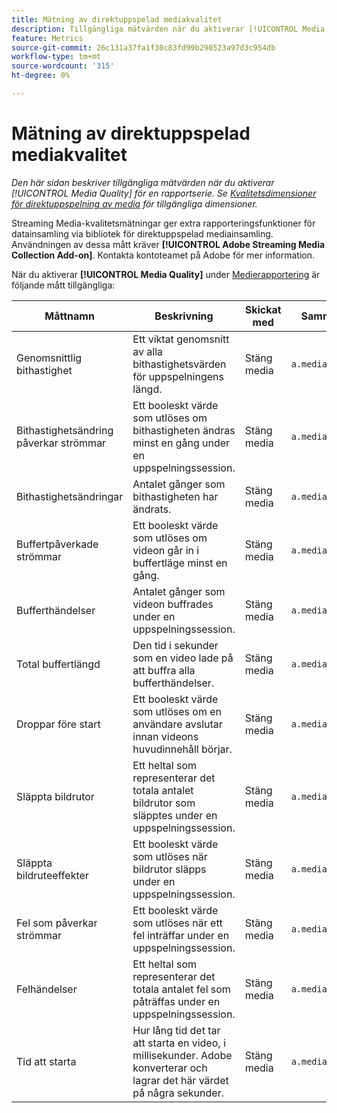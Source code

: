 ```yaml
---
title: Mätning av direktuppspelad mediakvalitet
description: Tillgängliga mätvärden när du aktiverar [!UICONTROL Media Quality] för en rapportserie.
feature: Metrics
source-git-commit: 26c131a37fa1f30c83fd99b290523a97d3c954db
workflow-type: tm+mt
source-wordcount: '315'
ht-degree: 0%

---
```


# Mätning av direktuppspelad mediakvalitet

*Den här sidan beskriver tillgängliga mätvärden när du aktiverar [!UICONTROL Media Quality] för en rapportserie. Se [Kvalitetsdimensioner för direktuppspelning av media](../dimensions/sm-quality.md) för tillgängliga dimensioner.*

Streaming Media-kvalitetsmätningar ger extra rapporteringsfunktioner för datainsamling via bibliotek för direktuppspelad mediainsamling. Användningen av dessa mått kräver **[!UICONTROL Adobe Streaming Media Collection Add-on]**. Kontakta kontoteamet på Adobe för mer information.

När du aktiverar **[!UICONTROL Media Quality]** under [Medierapportering](/help/admin/admin/c-manage-report-suites/c-edit-report-suites/media-management.md) är följande mått tillgängliga:

| Måttnamn | Beskrivning | Skickat med | Sammanhangsdatavariabel |
| --- | --- | --- | --- |
| Genomsnittlig bithastighet | Ett viktat genomsnitt av alla bithastighetsvärden för uppspelningens längd. | Stäng media | `a.media.qoe.bitrateAverage` |
| Bithastighetsändring påverkar strömmar | Ett booleskt värde som utlöses om bithastigheten ändras minst en gång under en uppspelningssession. | Stäng media | `a.media.qoe.bitrateChange` |
| Bithastighetsändringar | Antalet gånger som bithastigheten har ändrats. | Stäng media | `a.media.qoe.bitrateChangeCount` |
| Buffertpåverkade strömmar | Ett booleskt värde som utlöses om videon går in i buffertläge minst en gång. | Stäng media | `a.media.qoe.buffer` |
| Bufferthändelser | Antalet gånger som videon buffrades under en uppspelningssession. | Stäng media | `a.media.qoe.bufferCount` |
| Total buffertlängd | Den tid i sekunder som en video lade på att buffra alla bufferthändelser. | Stäng media | `a.media.qoe.bufferTime` |
| Droppar före start | Ett booleskt värde som utlöses om en användare avslutar innan videons huvudinnehåll börjar. | Stäng media | `a.media.qoe.dropBeforeStart` |
| Släppta bildrutor | Ett heltal som representerar det totala antalet bildrutor som släpptes under en uppspelningssession. | Stäng media | `a.media.qoe.droppedFrameCount` |
| Släppta bildruteeffekter | Ett booleskt värde som utlöses när bildrutor släpps under en uppspelningssession. | Stäng media | `a.media.qoe.droppedFrames` |
| Fel som påverkar strömmar | Ett booleskt värde som utlöses när ett fel inträffar under en uppspelningssession. | Stäng media | `a.media.qoe.error` |
| Felhändelser | Ett heltal som representerar det totala antalet fel som påträffas under en uppspelningssession. | Stäng media | `a.media.qoe.errorCount` |
| Tid att starta | Hur lång tid det tar att starta en video, i millisekunder. Adobe konverterar och lagrar det här värdet på några sekunder. | Stäng media | `a.media.qoe.timeToStart` |
